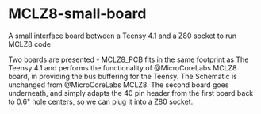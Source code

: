# MCLZ8-small-board
A small interface board between a Teensy 4.1 and a Z80 socket to run MCLZ8 code

Two boards are presented - MCLZ8_PCB fits in the same footprint as The Teensy 4.1 and performs the functionality of @MicroCoreLabs MCLZ8 board, in providing the bus buffering for the Teensy. The Schematic is unchanged from @MicroCoreLabs MCLZ8. The second board goes underneath, and simply adapts the 40 pin header from the first board back to 0.6" hole centers, so we can plug it into a Z80 socket.
